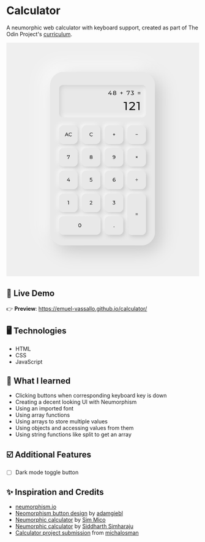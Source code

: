 # Calculator

A neumorphic web calculator with keyboard support, created as part of The Odin Project's [curriculum](https://www.theodinproject.com/lessons/foundations-calculator).

![screenshot 1](images/screenshot1.png)

## 🔴 Live Demo

👉 **Preview**: https://emuel-vassallo.github.io/calculator/

## 🖥️ Technologies

- HTML
- CSS
- JavaScript

## 📖 What I learned

- Clicking buttons when corresponding keyboard key is down
- Creating a decent looking UI with Neumorphism
- Using an imported font
- Using array functions
- Using arrays to store multiple values
- Using objects and accessing values from them
- Using string functions like split to get an array

## ☑️ Additional Features

- [ ] Dark mode toggle button

## ✨ Inspiration and Credits

- [neumorphism.io](https://neumorphism.io/#e8e8e8)
- [Neomorphism button design](https://uiverse.io/detail/adamgiebl/lucky-donkey-6) by [adamgiebl](https://github.com/adamgiebl)
- [Neumorphic calculator](https://dribbble.com/shots/12109039-Calculator) by [Sim Mico](https://dribbble.com/S_U_P)
- [Neumorphic calculator](https://dribbble.com/shots/10490828-Neomorphic-Caluculator) by [Siddharth Simharaju](https://dribbble.com/SiddharthSimharaju)
- [Calculator project submission](https://github.com/michalosman/calculator) from [michalosman](https://github.com/michalosman)
